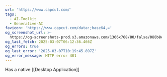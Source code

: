 ```yaml
---
url: 'https://www.capcut.com/'
tags:
  - AI-Toolkit
  - Generative-AI
favicon: 'https://www.capcut.com/data:;base64,='
og_screenshot_url: >-
  https://og-screenshots-prod.s3.amazonaws.com/1366x768/80/false/080b8ca5fc3b8b4fff4e350e8d4d501f167b01c72862170bfe22b70c4d62041e.jpeg
og_last_fetch: 2025-03-07T06:12:36.466Z
og_errors: true
og_last_error: '2025-03-07T10:19:45.897Z'
og_error_message: HTTP error 401
---
```

Has a native [[Desktop Application]]
